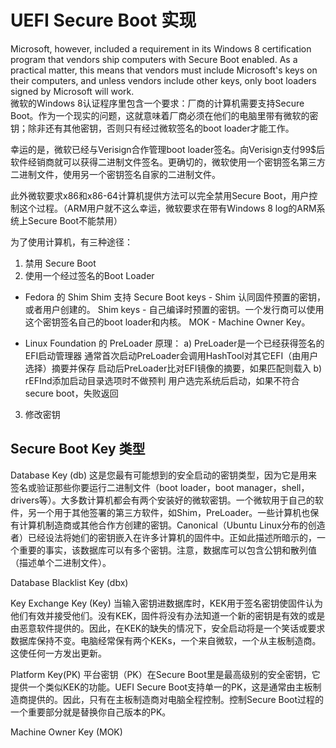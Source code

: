 
# UEFI Secure Boot 实现

Microsoft, however, included a requirement in its Windows 8 certification program that vendors ship computers with Secure Boot enabled. As a practical matter, this means that vendors must include Microsoft's keys on their computers, and unless vendors include other keys, only boot loaders signed by Microsoft will work.  
微软的Windows 8认证程序里包含一个要求：厂商的计算机需要支持Secure Boot。作为一个现实的问题，这就意味着厂商必须在他们的电脑里带有微软的密钥；除非还有其他密钥，否则只有经过微软签名的boot loader才能工作。

幸运的是，微软已经与Verisign合作管理boot loader签名。向Verisign支付99$后软件经销商就可以获得二进制文件签名。更确切的，微软使用一个密钥签名第三方二进制文件，使用另一个密钥签名自家的二进制文件。

此外微软要求x86和x86-64计算机提供方法可以完全禁用Secure Boot，用户控制这个过程。（ARM用户就不这么幸运，微软要求在带有Windows 8 log的ARM系统上Secure Boot不能禁用）

为了使用计算机，有三种途径：

1. 禁用 Secure Boot
2. 使用一个经过签名的Boot Loader
  - Fedora 的 Shim 
  Shim 支持 
   Secure Boot keys - Shim 认同固件预置的密钥，或者用户创建的。
   Shim keys - 自己编译时预置的密钥。一个发行商可以使用这个密钥签名自己的boot loader和内核。
   MOK - Machine Owner Key。

  - Linux Foundation 的 PreLoader
原理：
a) PreLoader是一个已经获得签名的EFI启动管理器
通常首次启动PreLoader会调用HashTool对其它EFI（由用户选择）摘要并保存
启动后PreLoader比对EFI镜像的摘要，如果匹配则载入
b) rEFInd添加启动目录选项时不做预判
用户选完系统后启动，如果不符合secure boot，失败返回

3. 修改密钥


## Secure Boot Key 类型

Database Key (db)
这是您最有可能想到的安全启动的密钥类型，因为它是用来签名或验证那些你要运行二进制文件（boot loader，boot manager，shell，drivers等）。大多数计算机都会有两个安装好的微软密钥。一个微软用于自己的软件，另一个用于其他签署的第三方软件，如Shim，PreLoader。一些计算机也保有计算机制造商或其他合作方创建的密钥。Canonical（Ubuntu Linux分布的创造者）已经设法将她们的密钥嵌入在许多计算机的固件中。正如此描述所暗示的，一个重要的事实，该数据库可以有多个密钥。注意，数据库可以包含公钥和散列值（描述单个二进制文件）。

Database Blacklist Key (dbx)

Key Exchange Key (Key)
当输入密钥进数据库时，KEK用于签名密钥使固件认为他们有效并接受他们。没有KEK，固件将没有办法知道一个新的密钥是有效的或是由恶意软件提供的。因此，在KEK的缺失的情况下，安全启动将是一个笑话或要求数据库保持不变。电脑经常保有两个KEKs，一个来自微软，一个从主板制造商。这使任何一方发出更新。

Platform Key(PK)
平台密钥（PK）在Secure Boot里是最高级别的安全密钥，它提供一个类似KEK的功能。UEFI Secure Boot支持单一的PK，这是通常由主板制造商提供的。因此，只有在主板制造商对电脑全程控制。控制Secure Boot过程的一个重要部分就是替换你自己版本的PK。

Machine Owner Key (MOK)
